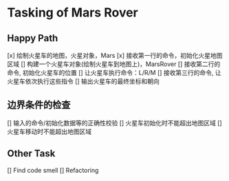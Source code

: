 # Tasking of Mars Rover

## Happy Path
[x] 绘制火星车的地图，火星对象，Mars
[x] 接收第一行的命令，初始化火星地图区域
[] 构建一个火星车对象(绘制火星车到地图上)，MarsRover
[] 接收第二行的命令, 初始化火星车的位置
[] 让火星车执行命令：L/R/M
[] 接收第三行的命令, 让火星车依次执行这些指令
[] 输出火星车的最终坐标和朝向


## 边界条件的检查
[] 输入的命令/初始化数据等的正确性校验
[] 火星车初始化时不能超出地图区域
[] 火星车移动时不能超出地图区域


## Other Task
[] Find code smell
[] Refactoring
